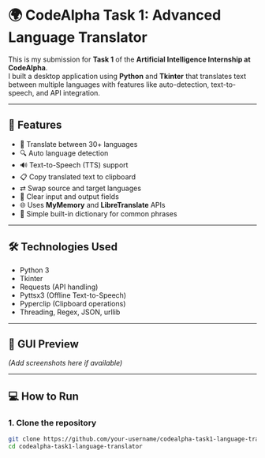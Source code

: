 
# 🌍 CodeAlpha Task 1: Advanced Language Translator

This is my submission for **Task 1** of the **Artificial Intelligence Internship at CodeAlpha**.  
I built a desktop application using **Python** and **Tkinter** that translates text between multiple languages with features like auto-detection, text-to-speech, and API integration.

---

## 🚀 Features

- 🔄 Translate between 30+ languages
- 🔍 Auto language detection
- 🔊 Text-to-Speech (TTS) support
- 📋 Copy translated text to clipboard
- ⇄ Swap source and target languages
- 🧹 Clear input and output fields
- 🌐 Uses **MyMemory** and **LibreTranslate** APIs
- 🧠 Simple built-in dictionary for common phrases

---

## 🛠️ Technologies Used

- Python 3
- Tkinter
- Requests (API handling)
- Pyttsx3 (Offline Text-to-Speech)
- Pyperclip (Clipboard operations)
- Threading, Regex, JSON, urllib

---

## 📸 GUI Preview

*(Add screenshots here if available)*

---

## 💻 How to Run

### 1. Clone the repository
```bash
git clone https://github.com/your-username/codealpha-task1-language-translator.git
cd codealpha-task1-language-translator
